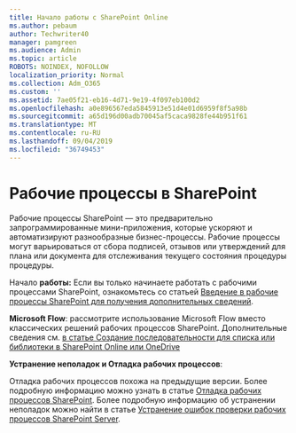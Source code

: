 ```yaml
---
title: Начало работы с SharePoint Online
ms.author: pebaum
author: Techwriter40
manager: pamgreen
ms.audience: Admin
ms.topic: article
ROBOTS: NOINDEX, NOFOLLOW
localization_priority: Normal
ms.collection: Adm_O365
ms.custom: ''
ms.assetid: 7ae05f21-eb16-4d71-9e19-4f097eb100d2
ms.openlocfilehash: a0e896567eda5845913e51d4e01d6959f8f5a98b
ms.sourcegitcommit: a65d196d00adb70045af5caca9828fe44b951f61
ms.translationtype: MT
ms.contentlocale: ru-RU
ms.lasthandoff: 09/04/2019
ms.locfileid: "36749453"
---
```

# <a name="workflows-in-sharepoint"></a>Рабочие процессы в SharePoint

Рабочие процессы SharePoint — это предварительно запрограммированные мини-приложения, которые ускоряют и автоматизируют разнообразные бизнес-процессы. Рабочие процессы могут варьироваться от сбора подписей, отзывов или утверждений для плана или документа для отслеживания текущего состояния процедуры процедуры.

Начало **работы:** Если вы только начинаете работать с рабочими процессами SharePoint, ознакомьтесь со статьей [Введение в рабочие процессы SharePoint для получения дополнительных сведений](https://support.office.com/article/introduction-to-sharepoint-workflow-07982276-54e8-4e17-8699-5056eff4d9e3).

**Microsoft Flow**: рассмотрите использование Microsoft Flow вместо классических решений рабочих процессов SharePoint. Дополнительные сведения см. [в статье Создание последовательности для списка или библиотеки в SharePoint Online или OneDrive](https://support.office.com/article/create-a-flow-for-a-list-or-library-in-sharepoint-online-or-onedrive-for-business-a9c3e03b-0654-46af-a254-20252e580d01)

**Устранение неполадок и Отладка рабочих процессов**:

Отладка рабочих процессов похожа на предыдущие версии. Более подробную информацию можно узнать в статье [Отладка рабочих процессов SharePoint](https://docs.microsoft.com/sharepoint/dev/general-development/debugging-sharepoint-server-workflows). Более подробную информацию об устранении неполадок можно найти в статье [Устранение ошибок проверки рабочих процессов SharePoint Server](https://docs.microsoft.com/sharepoint/dev/general-development/troubleshooting-sharepoint-server-workflow-validation-errors-in-visio).

